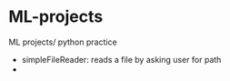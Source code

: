 # ML-projects
ML projects/ python practice 

- simpleFileReader: reads a file by asking user for path
- 
